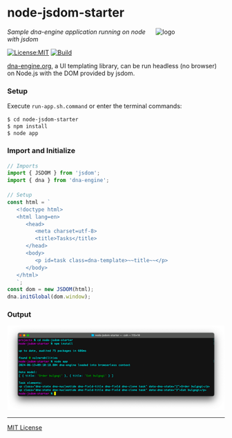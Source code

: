 # node-jsdom-starter
<img src=https://dna-engine.org/graphics/dna-logo.png align=right width=160 alt=logo>

_Sample dna-engine application running on node with jsdom_

[![License:MIT](https://img.shields.io/badge/License-MIT-blue.svg)](https://dna-engine.org/license)
[![Build](https://github.com/dna-engine/node-jsdom-starter/actions/workflows/run-spec-on-push.yaml/badge.svg)](https://github.com/dna-engine/node-jsdom-starter/actions/workflows/run-spec-on-push.yaml)

[dna-engine.org](https://dna-engine.org), a UI templating library, can be run headless (no browser) on
Node.js with the DOM provided by jsdom.

### Setup
Execute `run-app.sh.command` or enter the terminal commands:
```shell
$ cd node-jsdom-starter
$ npm install
$ node app
```

### Import and Initialize
```javascript
// Imports
import { JSDOM } from 'jsdom';
import { dna } from 'dna-engine';

// Setup
const html = `
   <!doctype html>
   <html lang=en>
      <head>
         <meta charset=utf-8>
         <title>Tasks</title>
      </head>
      <body>
         <p id=task class=dna-template>~~title~~</p>
      </body>
   </html>
   `;
const dom = new JSDOM(html);
dna.initGlobal(dom.window);
```

### Output
![require dna-engine](screenshots/terminal.png)

---
[MIT License](LICENSE.txt)
